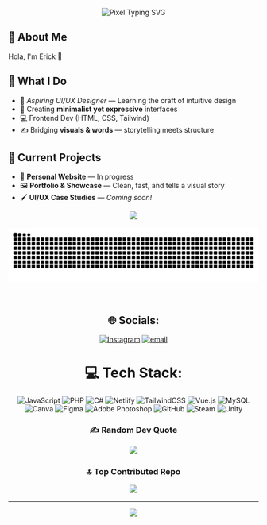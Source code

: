 <p align="center">
  <img src="https://readme-typing-svg.herokuapp.com?font=Press+Start+2P&size=16&duration=3500&pause=1000&color=F9DC5C&center=true&vCenter=true&width=600&lines=✨+Seniman+muda" alt="Pixel Typing SVG" />
</p>




## 💫 About Me  
Hola, I'm Erick 👋  



## 💼 What I Do  
- 🧠 *Aspiring UI/UX Designer* — Learning the craft of intuitive design  
- 🎨 Creating **minimalist yet expressive** interfaces  
- 💻 Frontend Dev (HTML, CSS, Tailwind)  
- ✍️ Bridging **visuals & words** — storytelling meets structure

## 🧪 Current Projects  
- 🚧 **Personal Website** — In progress  
- 🖼️ **Portfolio & Showcase** — Clean, fast, and tells a visual story  
- 🖌️ **UI/UX Case Studies** — *Coming soon!*  
  

<div align="center">
  
  <img src="https://i.pinimg.com/originals/eb/50/87/eb50875a68b04b0480fa929af2c7547c.gif">

  <br>

  ![snake gif](https://github.com/synthever/synthever/blob/output/github-contribution-grid-snake-dark.svg)

  <br>


## 🌐 Socials:
[![Instagram](https://img.shields.io/badge/Instagram-%23E4405F.svg?logo=Instagram&logoColor=white)](https://instagram.com/topantibonachi) [![email](https://img.shields.io/badge/Email-D14836?logo=gmail&logoColor=white)](mailto:fatannurrizqi@gmail.com) 

# 💻 Tech Stack:
![JavaScript](https://img.shields.io/badge/javascript-%23323330.svg?style=flat&logo=javascript&logoColor=%23F7DF1E) ![PHP](https://img.shields.io/badge/php-%23777BB4.svg?style=flat&logo=php&logoColor=white) ![C#](https://img.shields.io/badge/c%23-%23239120.svg?style=flat&logo=csharp&logoColor=white) ![Netlify](https://img.shields.io/badge/netlify-%23000000.svg?style=flat&logo=netlify&logoColor=#00C7B7) ![TailwindCSS](https://img.shields.io/badge/tailwindcss-%2338B2AC.svg?style=flat&logo=tailwind-css&logoColor=white) ![Vue.js](https://img.shields.io/badge/vue.js-%2335495e.svg?style=flat&logo=vuedotjs&logoColor=%234FC08D) ![MySQL](https://img.shields.io/badge/mysql-4479A1.svg?style=flat&logo=mysql&logoColor=white) ![Canva](https://img.shields.io/badge/Canva-%2300C4CC.svg?style=flat&logo=Canva&logoColor=white) ![Figma](https://img.shields.io/badge/figma-%23F24E1E.svg?style=flat&logo=figma&logoColor=white) ![Adobe Photoshop](https://img.shields.io/badge/adobe%20photoshop-%2331A8FF.svg?style=flat&logo=adobe%20photoshop&logoColor=white) ![GitHub](https://img.shields.io/badge/github-%23121011.svg?style=flat&logo=github&logoColor=white) ![Steam](https://img.shields.io/badge/steam-%23000000.svg?style=flat&logo=steam&logoColor=white) ![Unity](https://img.shields.io/badge/unity-%23000000.svg?style=flat&logo=unity&logoColor=white)

### ✍️ Random Dev Quote
![](https://quotes-github-readme.vercel.app/api?type=vetical&theme=dark)

### 🔝 Top Contributed Repo
![](https://github-contributor-stats.vercel.app/api?username=ReNaLa-OMAYgyat&limit=5&theme=blueberry&combine_all_yearly_contributions=true)

---
[![](https://visitcount.itsvg.in/api?id=ReNaLa-OMAYgyat&icon=3&color=6)](https://visitcount.itsvg.in)

<!-- Proudly created with GPRM ( https://gprm.itsvg.in ) -->

<!--
**ReNaLA-OMAYgyat/ReNaLA-OMAYgyat** is a ✨ _special_ ✨ repository because its `README.md` (this file) appears on your GitHub profile.

Here are some ideas to get you started:

- 🔭 I’m currently working on ...
- 🌱 I’m currently learning ...
- 👯 I’m looking to collaborate on ...
- 🤔 I’m looking for help with ...
- 💬 Ask me about ...
- 📫 How to reach me: ...
- 😄 Pronouns: ...
- ⚡ Fun fact: ...
-->
